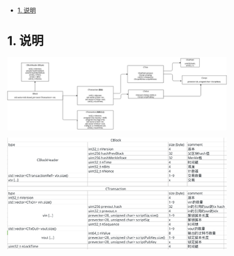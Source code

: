<!-- TOC -->

- [1. 说明](#1-说明)

<!-- /TOC -->

# 1. 说明

![](./pic/overall_framework.png)


![](./pic/block_size.png)

